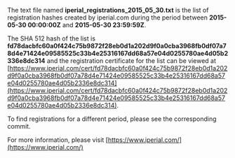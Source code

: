 The text file named **iperial_registrations_2015_05_30.txt** is the list of registration hashes created by iperial.com during the period between **2015-05-30 00:00:00Z** and **2015-05-30 23:59:59Z**.

The SHA 512 hash of the list is **fd78dacbfc60a0f424c75b9872f28eb0d1a202d9f0a0cba3968fb0df07a78d4e71424e09585525c33b4e25316167dd68a57e04d0255780ae4d05b2336e8dc314** and the registration certificate for the list can be viewed at [https://www.iperial.com/cert/fd78dacbfc60a0f424c75b9872f28eb0d1a202d9f0a0cba3968fb0df07a78d4e71424e09585525c33b4e25316167dd68a57e04d0255780ae4d05b2336e8dc314](https://www.iperial.com/cert/fd78dacbfc60a0f424c75b9872f28eb0d1a202d9f0a0cba3968fb0df07a78d4e71424e09585525c33b4e25316167dd68a57e04d0255780ae4d05b2336e8dc314).

To find registrations for a different period, please see the corresponding commit.

For more information, please visit [https://www.iperial.com/](https://www.iperial.com/)

